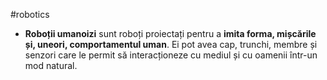 #robotics
- **Roboții umanoizi** sunt roboți proiectați pentru a **imita forma, mișcările și, uneori, comportamentul uman**. Ei pot avea cap, trunchi, membre și senzori care le permit să interacționeze cu mediul și cu oamenii într-un mod natural.
